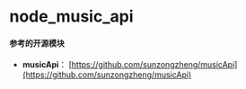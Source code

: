 # node_music_api

#### 参考的开源模块

- **musicApi**：
  [https://github.com/sunzongzheng/musicApi](https://github.com/sunzongzheng/musicApi)
